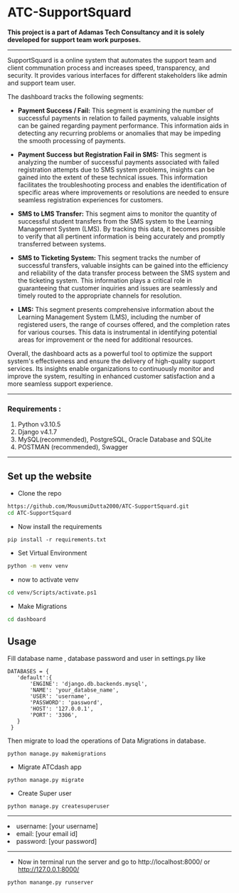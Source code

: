 # ATC-SupportSquard

<b> This project is a part of Adamas Tech Consultancy and it is solely developed for support team work purposes. </b>

<hr>

SupportSquard is a online system that automates the support team and client communation process and
increases speed, transparency, and security. It provides various interfaces for different stakeholders like admin and support team user. 

The dashboard tracks the following segments:

* **Payment Success / Fail:** This segment is examining the number of successful payments in relation to failed payments, valuable insights can be gained regarding payment performance. This information aids in detecting any recurring problems or anomalies that may be impeding the smooth processing of payments.
* **Payment Success but Registration Fail in SMS:** This segment is analyzing the number of successful payments associated with failed registration attempts due to SMS system problems, insights can be gained into the extent of these technical issues. This information facilitates the troubleshooting process and enables the identification of specific areas where improvements or resolutions are needed to ensure seamless registration experiences for customers.

* **SMS to LMS Transfer:** This segment aims to monitor the quantity of successful student transfers from the SMS system to the Learning Management System (LMS). By tracking this data, it becomes possible to verify that all pertinent information is being accurately and promptly transferred between systems.

* **SMS to Ticketing System:** This segment tracks the number of successful transfers, valuable insights can be gained into the efficiency and reliability of the data transfer process between the SMS system and the ticketing system. This information plays a critical role in guaranteeing that customer inquiries and issues are seamlessly and timely routed to the appropriate channels for resolution.

* **LMS:** This segment presents comprehensive information about the Learning Management System (LMS), including the number of registered users, the range of courses offered, and the completion rates for various courses. This data is instrumental in identifying potential areas for improvement or the need for additional resources.

Overall, the dashboard acts as a powerful tool to optimize the support system's effectiveness and ensure the delivery of high-quality support services. Its insights enable organizations to continuously monitor and improve the system, resulting in enhanced customer satisfaction and a more seamless support experience.

<hr> 

### Requirements :
1. Python v3.10.5
2. Django v4.1.7  
3. MySQL(recommended), PostgreSQL, Oracle Database and SQLite  
4. POSTMAN (recommended), Swagger

<hr>

## Set up the website
* Clone the repo 
```bash
https://github.com/MousumiDutta2000/ATC-SupportSquard.git
cd ATC-SupportSquard
```
* Now install the requirements  
```
pip install -r requirements.txt
```
* Set Virtual Environment 
```bash
python -m venv venv
```
* now to activate venv
```bash
cd venv/Scripts/activate.ps1
```
* Make Migrations
```bash
cd dashboard
```
## Usage

Fill database name , database password and user in settings.py like

```
DATABASES = {
   'default':{
       'ENGINE': 'django.db.backends.mysql',
       'NAME': 'your_databse_name',
       'USER': 'username',
       'PASSWORD': 'password',
       'HOST': '127.0.0.1',
       'PORT': '3306',
   }
 }
``` 
Then migrate to load the operations of Data Migrations in database.
``` 
python manage.py makemigrations
```
* Migrate ATCdash app
```
python manage.py migrate
```
* Create Super user  
```
python manage.py createsuperuser
```
<hr>
<li> username: [your username] </li>
<li> email: [your email id] </li>
<li> password: [your password] </li>
<hr>
  
* Now in terminal run the server and go to http://localhost:8000/ or http://127.0.0.1:8000/ 
```
python manange.py runserver
```
